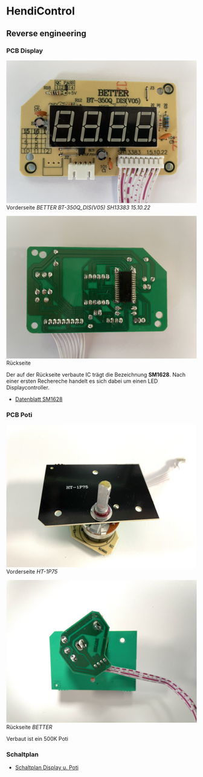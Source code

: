 # HendiControl


## Reverse engineering

### PCB Display

![IMG_0695.jpg](photos/IMG_0695.jpg)
Vorderseite *BETTER BT-350Q_DIS(V05) SH13383 15.10.22*

![IMG_0694.jpg](photos/IMG_0694.jpg)
Rückseite

Der auf der Rückseite verbaute IC trägt die Bezeichnung __SM1628__. Nach einer ersten Rechereche handelt es sich dabei um einen LED Displaycontroller.
* [Datenblatt SM1628](docu/SM1628.PDF)

### PCB Poti

![IMG_0697.jpg](photos/IMG_0697.jpg)
Vorderseite *HT-1P75*

![IMG_0699.jpg](photos/IMG_0699.jpg)
Rückseite *BETTER*

Verbaut ist ein 500K Poti

### Schaltplan

* [Schaltplan Display u. Poti](reverse_engineering/Schematic_UI.pdf)
